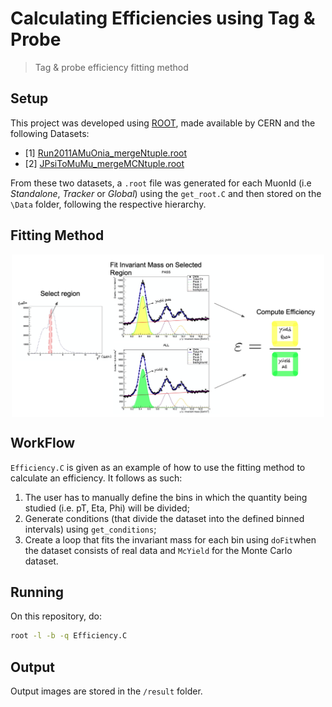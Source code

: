 # Calculating Efficiencies using Tag & Probe

> Tag &amp; probe efficiency fitting method

## Setup

This project was developed using [ROOT](https://root.cern.ch/root/html534/guides/users-guide/InstallandBuild.html), made available by CERN and the following Datasets:
* [1] [Run2011AMuOnia_mergeNtuple.root](https://drive.google.com/drive/u/0/folders/1Nu9Al7SV1F60TMFxKZVBIMvgEWAdzida)
* [2] [JPsiToMuMu_mergeMCNtuple.root](https://drive.google.com/drive/u/0/folders/1Nu9Al7SV1F60TMFxKZVBIMvgEWAdzida)

From these two datasets, a `.root` file was generated for each MuonId (i.e *Standalone*, *Tracker* or *Global*) using the `get_root.C` and then stored on the `\Data` folder, following the respective hierarchy.

## Fitting Method

<img width="500px" style="margin: auto; display: block;" src="images/esquema.png"></img>

## WorkFlow

`Efficiency.C` is given as an example of how to use the fitting method to calculate an efficiency. It follows as such:
1. The user has to manually define the bins in which the quantity being studied (i.e. pT, Eta, Phi) will be divided;
2. Generate conditions (that divide the dataset into the defined binned intervals) using ```get_conditions```;
3. Create a loop that fits the invariant mass for each bin using ```doFit```when the dataset consists of real data and ```McYield``` for the Monte Carlo dataset.

## Running

On this repository, do:

```sh
root -l -b -q Efficiency.C
```

## Output
Output images are stored in the `/result` folder.
